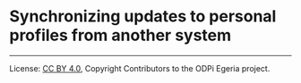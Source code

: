 <!-- SPDX-License-Identifier: CC-BY-4.0 -->
<!-- Copyright Contributors to the ODPi Egeria project. -->

# Synchronizing updates to personal profiles from another system




----
License: [CC BY 4.0](https://creativecommons.org/licenses/by/4.0/),
Copyright Contributors to the ODPi Egeria project.